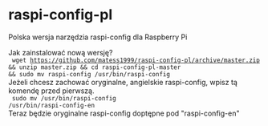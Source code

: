 # raspi-config-pl
Polska wersja narzędzia raspi-config dla Raspberry Pi

Jak zainstalować nową wersję?<br>
<code>
wget https://github.com/matess1999/raspi-config-pl/archive/master.zip && unzip master.zip && cd raspi-config-pl-master && sudo mv raspi-config /usr/bin/raspi-config
</code><br>
Jeżeli chcesz zachować oryginalne, angielskie raspi-config, wpisz tą komendę przed pierwszą.<br>
<code>
sudo mv /usr/bin/raspi-config /usr/bin/raspi-config-en
</code><br>
Teraz będzie oryginalne raspi-config doptępne pod "raspi-config-en"
